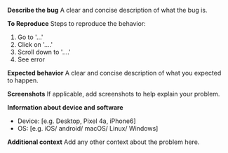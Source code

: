 **Describe the bug**
A clear and concise description of what the bug is.

**To Reproduce**
Steps to reproduce the behavior:

1. Go to '...'
2. Click on '....'
3. Scroll down to '....'
4. See error

**Expected behavior**
A clear and concise description of what you expected to happen.

**Screenshots**
If applicable, add screenshots to help explain your problem.

**Information about device and software**

- Device: [e.g. Desktop, Pixel 4a, iPhone6]
- OS: [e.g. iOS/ android/ macOS/ Linux/ Windows]

**Additional context**
Add any other context about the problem here.
